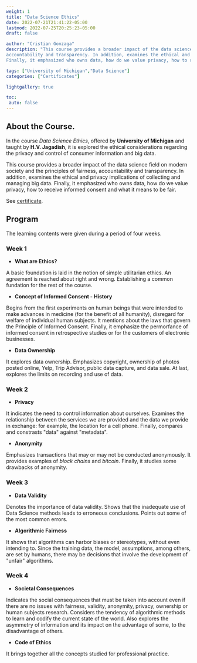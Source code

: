 ```yaml
---
weight: 1
title: "Data Science Ethics"
date: 2022-07-21T21:41:22-05:00
lastmod: 2022-07-25T20:25:23-05:00
draft: false

author: "Cristian Gonzaga"
description: "This course provides a broader impact of the data science field on modern society and the principles of fairness, 
accountability and transparency. In addition, examines the ethical and privacy implications of collecting and managing big data.
Finally, it emphasized who owns data, how do we value privacy, how to receive informed consent and what it means to be fair."

tags: ["University of Michigan","Data Science"]
categories: ["Certificates"]

lightgallery: true

toc:
 auto: false
---
```

<!--more-->

## About the Course.

In the course *Data Science Ethics*, offered by **University of Michigan** and taught by **H.V. Jagadish**, it is 
explored the ethical considerations regarding the privacy and control of consumer information and big data.

This course provides a broader impact of the data science field on modern society and the principles of fairness, 
accountability and transparency. In addition, examines the ethical and privacy implications of collecting and managing big data.
Finally, it emphasized who owns data, how do we value privacy, how to receive informed consent and what it means to be fair.

See [certificate](https://coursera.org/share/925b5821fc332387afcf04bfd52b1c38).

## Program

The learning contents were given during a period of four weeks.


### Week 1
* **What are Ethics?** 

A basic foundation is laid in the notion of simple utilitarian ethics. An agreement is reached about right and wrong.
Establishing a common fundation for the rest of the course.

* **Concept of Informed Consent - History**

Begins from the first experiments on human beings that were intended to make advances in medicine 
(for the benefit of all humanity), disregard for welfare of individual human subjects. It mentions
about the laws that govern the Principle of Informed Consent. Finally, it emphasize the
permorfance of informed consent in retrospective studies or for the customers of electronic businesses.

* **Data Ownership**

It explores data ownership. Emphasizes copyright, ownership of photos posted online, Yelp, Trip Advisor, 
public data capture, and data sale. At last, explores the limits on recording and use of data.

### Week 2
* **Privacy**

It indicates the need to  control information about ourselves. Examines the relationship between 
the services we are provided and the data we provide in exchange: for example, the location for a cell phone.
Finally, compares and constrasts "data" against "metadata".

* **Anonymity**

Emphasizes transactions that may or may not be conducted anonymously. It provides examples of *block chains* and *bitcoin*. 
Finally, it studies some drawbacks of anonymity.

### Week 3
* **Data Validity**

Denotes the importance of data validity. Shows that the inadequate use of Data Science methods leads to erroneous conclusions.
Points out some of the most common errors.


* **Algorithmic Fairness**

It shows that algorithms can harbor biases or stereotypes, without even intending to. Since the training data,
the model, assumptions, among others, are set by humans, there may be decisions that involve the development of "unfair" algorithms. 

### Week 4
* **Societal Consequences**

Indicates the social consequences that must be taken into account even if there are no issues with fairness, validity, 
anonymity, privacy, ownership or human subjects research. Considers the tendency of algorithmic methods to learn 
and codify the current state of the world. Also explores the asymmetry of information and its impact on the advantage
of some, to the disadvantage of others.

* **Code of Ethics**

It brings together all the concepts studied for professional practice.